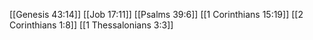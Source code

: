 [[Genesis 43:14]]
[[Job 17:11]]
[[Psalms 39:6]]
[[1 Corinthians 15:19]]
[[2 Corinthians 1:8]]
[[1 Thessalonians 3:3]]

